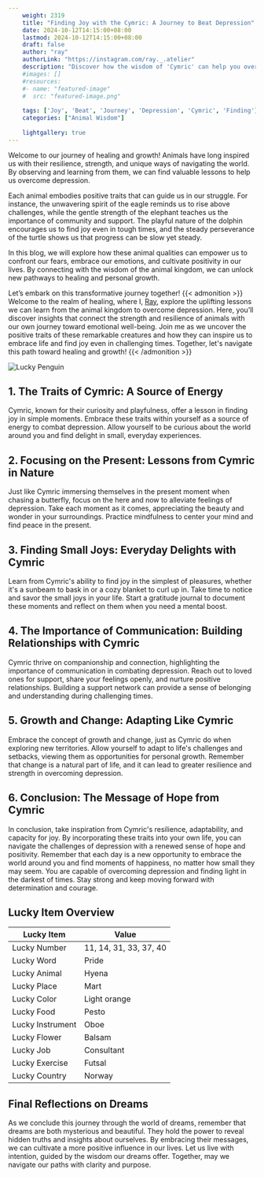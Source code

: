 ```yaml
---
    weight: 2319
    title: "Finding Joy with the Cymric: A Journey to Beat Depression"  # Assuming 'title' column exists
    date: 2024-10-12T14:15:00+08:00
    lastmod: 2024-10-12T14:15:00+08:00
    draft: false
    author: "ray"
    authorLink: "https://instagram.com/ray._.atelier"
    description: "Discover how the wisdom of 'Cymric' can help you overcome depression and find joy in your life journey."
    #images: []
    #resources:
    #- name: "featured-image"
    #  src: "featured-image.png"
    
    tags: ['Joy', 'Beat', 'Journey', 'Depression', 'Cymric', 'Finding']
    categories: ["Animal Wisdom"]
    
    lightgallery: true
---
```

    
Welcome to our journey of healing and growth! Animals have long inspired us with their resilience, strength, and unique ways of navigating the world. By observing and learning from them, we can find valuable lessons to help us overcome depression.

Each animal embodies positive traits that can guide us in our struggle. For instance, the unwavering spirit of the eagle reminds us to rise above challenges, while the gentle strength of the elephant teaches us the importance of community and support. The playful nature of the dolphin encourages us to find joy even in tough times, and the steady perseverance of the turtle shows us that progress can be slow yet steady.

In this blog, we will explore how these animal qualities can empower us to confront our fears, embrace our emotions, and cultivate positivity in our lives. By connecting with the wisdom of the animal kingdom, we can unlock new pathways to healing and personal growth.

Let’s embark on this transformative journey together!
{{< admonition >}}
Welcome to the realm of healing, where I, [Ray](https://instagram.com/ray._.atelier), explore the uplifting lessons we can learn from the animal kingdom to overcome depression. Here, you’ll discover insights that connect the strength and resilience of animals with our own journey toward emotional well-being. Join me as we uncover the positive traits of these remarkable creatures and how they can inspire us to embrace life and find joy even in challenging times. Together, let's navigate this path toward healing and growth!
{{< /admonition >}}

![Lucky Penguin](https://cdn.pixabay.com/photo/2024/09/07/02/34/penguins-9028827_1280.jpg "Lucky Penguin")

## 1. The Traits of Cymric: A Source of Energy
Cymric, known for their curiosity and playfulness, offer a lesson in finding joy in simple moments. Embrace these traits within yourself as a source of energy to combat depression. Allow yourself to be curious about the world around you and find delight in small, everyday experiences.

## 2. Focusing on the Present: Lessons from Cymric in Nature
Just like Cymric immersing themselves in the present moment when chasing a butterfly, focus on the here and now to alleviate feelings of depression. Take each moment as it comes, appreciating the beauty and wonder in your surroundings. Practice mindfulness to center your mind and find peace in the present.

## 3. Finding Small Joys: Everyday Delights with Cymric
Learn from Cymric's ability to find joy in the simplest of pleasures, whether it's a sunbeam to bask in or a cozy blanket to curl up in. Take time to notice and savor the small joys in your life. Start a gratitude journal to document these moments and reflect on them when you need a mental boost.

## 4. The Importance of Communication: Building Relationships with Cymric
Cymric thrive on companionship and connection, highlighting the importance of communication in combating depression. Reach out to loved ones for support, share your feelings openly, and nurture positive relationships. Building a support network can provide a sense of belonging and understanding during challenging times.

## 5. Growth and Change: Adapting Like Cymric
Embrace the concept of growth and change, just as Cymric do when exploring new territories. Allow yourself to adapt to life's challenges and setbacks, viewing them as opportunities for personal growth. Remember that change is a natural part of life, and it can lead to greater resilience and strength in overcoming depression.

## 6. Conclusion: The Message of Hope from Cymric
In conclusion, take inspiration from Cymric's resilience, adaptability, and capacity for joy. By incorporating these traits into your own life, you can navigate the challenges of depression with a renewed sense of hope and positivity. Remember that each day is a new opportunity to embrace the world around you and find moments of happiness, no matter how small they may seem. You are capable of overcoming depression and finding light in the darkest of times. Stay strong and keep moving forward with determination and courage.


## Lucky Item Overview
| Lucky Item          | Value              |
|---------------|--------------------|
| Lucky Number        | 11, 14, 31, 33, 37, 40  |
| Lucky Word          | Pride |
| Lucky Animal        | Hyena |
| Lucky Place         | Mart     |
| Lucky Color         | Light orange     |
| Lucky Food          | Pesto      |
| Lucky Instrument    | Oboe |
| Lucky Flower        | Balsam    |
| Lucky Job           | Consultant       |
| Lucky Exercise      | Futsal  |
| Lucky Country       | Norway    |


##  Final Reflections on Dreams

As we conclude this journey through the world of dreams, remember that dreams are both mysterious and beautiful. They hold the power to reveal hidden truths and insights about ourselves. By embracing their messages, we can cultivate a more positive influence in our lives. Let us live with intention, guided by the wisdom our dreams offer. Together, may we navigate our paths with clarity and purpose.
